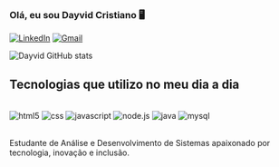 ### Olá, eu sou Dayvid Cristiano 🖥️

[![LinkedIn](https://img.shields.io/badge/LinkedIn-0077B5?style=for-the-badge&logo=linkedin&logoColor=white)](https://www.linkedin.com/in/dayvid-cristiano-06658531a/)
[![Gmail](https://img.shields.io/badge/Gmail-D14836?style=for-the-badge&logo=gmail&logoColor=white)](dayvidcristianosilva@gmail.com)

![Dayvid GitHub stats](https://github-readme-stats.vercel.app/api?username=dayvidcristiano&show_icons=true&theme=dracula)

## Tecnologias que utilizo no meu dia a dia 

<div style="display: inline_block"><br/><img aling="center" alt="html5" src="https://img.shields.io/badge/HTML5-E34F26?style=for-the-badge&logo=html5&logoColor=white"/>
<img alt="css" src="https://img.shields.io/badge/CSS3-1572B6?style=for-the-badge&logo=css3&logoColor=white"/>
<img alt="javascript" src="https://img.shields.io/badge/JavaScript-323330?style=for-the-badge&logo=javascript&logoColor=F7DF1E"/>
<img alt="node.js" src="https://img.shields.io/badge/Node.js-43853D?style=for-the-badge&logo=node.js&logoColor=white"/>
<img alt="java" src="https://img.shields.io/badge/Java-ED8B00?style=for-the-badge&logo=openjdk&logoColor=white"/>
<img alt="mysql" src="https://img.shields.io/badge/MySQL-00000F?style=for-the-badge&logo=mysql&logoColor=white"/></div></br>

Estudante de Análise e Desenvolvimento de Sistemas apaixonado por tecnologia, inovação e inclusão.
